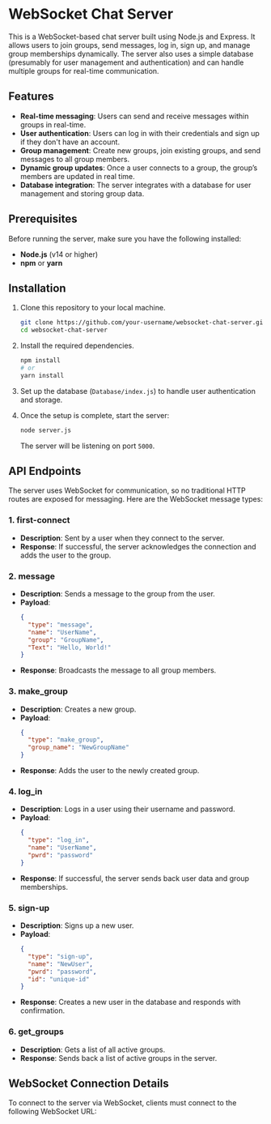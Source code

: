 # WebSocket Chat Server

This is a WebSocket-based chat server built using Node.js and Express. It allows users to join groups, send messages, log in, sign up, and manage group memberships dynamically. The server also uses a simple database (presumably for user management and authentication) and can handle multiple groups for real-time communication.

## Features

- **Real-time messaging**: Users can send and receive messages within groups in real-time.
- **User authentication**: Users can log in with their credentials and sign up if they don't have an account.
- **Group management**: Create new groups, join existing groups, and send messages to all group members.
- **Dynamic group updates**: Once a user connects to a group, the group’s members are updated in real time.
- **Database integration**: The server integrates with a database for user management and storing group data.

## Prerequisites

Before running the server, make sure you have the following installed:

- **Node.js** (v14 or higher)
- **npm** or **yarn**

## Installation

1. Clone this repository to your local machine.

    ```bash
    git clone https://github.com/your-username/websocket-chat-server.git
    cd websocket-chat-server
    ```

2. Install the required dependencies.

    ```bash
    npm install
    # or
    yarn install
    ```

3. Set up the database (`Database/index.js`) to handle user authentication and storage.

4. Once the setup is complete, start the server:

    ```bash
    node server.js
    ```

    The server will be listening on port `5000`.

## API Endpoints

The server uses WebSocket for communication, so no traditional HTTP routes are exposed for messaging. Here are the WebSocket message types:

### 1. **first-connect**
   - **Description**: Sent by a user when they connect to the server.
   - **Response**: If successful, the server acknowledges the connection and adds the user to the group.
   
### 2. **message**
   - **Description**: Sends a message to the group from the user.
   - **Payload**:
     ```json
     {
       "type": "message",
       "name": "UserName",
       "group": "GroupName",
       "Text": "Hello, World!"
     }
     ```
   - **Response**: Broadcasts the message to all group members.

### 3. **make_group**
   - **Description**: Creates a new group.
   - **Payload**:
     ```json
     {
       "type": "make_group",
       "group_name": "NewGroupName"
     }
     ```
   - **Response**: Adds the user to the newly created group.

### 4. **log_in**
   - **Description**: Logs in a user using their username and password.
   - **Payload**:
     ```json
     {
       "type": "log_in",
       "name": "UserName",
       "pwrd": "password"
     }
     ```
   - **Response**: If successful, the server sends back user data and group memberships.

### 5. **sign-up**
   - **Description**: Signs up a new user.
   - **Payload**:
     ```json
     {
       "type": "sign-up",
       "name": "NewUser",
       "pwrd": "password",
       "id": "unique-id"
     }
     ```
   - **Response**: Creates a new user in the database and responds with confirmation.

### 6. **get_groups**
   - **Description**: Gets a list of all active groups.
   - **Response**: Sends back a list of active groups in the server.

## WebSocket Connection Details

To connect to the server via WebSocket, clients must connect to the following WebSocket URL:

